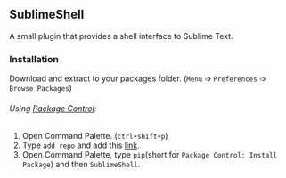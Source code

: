 ## SublimeShell
A small plugin that provides a shell interface to Sublime Text.

### Installation
Download and extract to your packages folder. (`Menu` &#10153; `Preferences` &#10153; `Browse Packages`)

###### Using [Package Control](https://packagecontrol.io/):
  1. Open Command Palette. (`ctrl+shift+p`)
  2. Type `add repo` and add this [link](https://github.com/krikx/SublimeShell/).
  3. Open Command Palette, type `pip`(short for `Package Control: Install Package`) and then `SublimeShell`.
